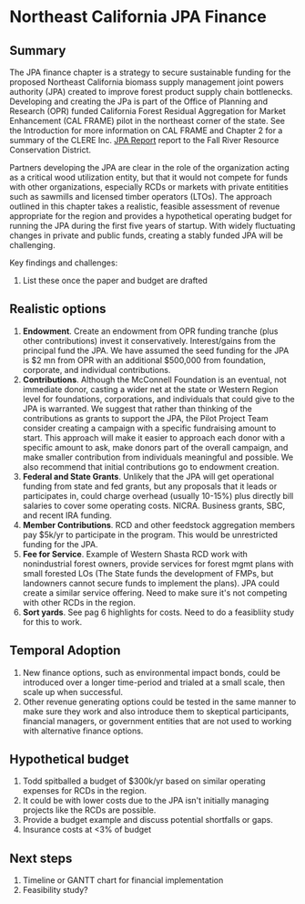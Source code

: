 # Northeast California JPA Finance

## Summary
The JPA finance chapter is a strategy to secure sustainable funding for the proposed Northeast California biomass supply management joint powers authority (JPA) created to improve forest product supply chain bottlenecks. Developing and creating the JPa is part of the Office of Planning and Research (OPR) funded California Forest Residual Aggregation for Market Enhancement (CAL FRAME) pilot in the northeast corner of the state. See the Introduction for more information on CAL FRAME and Chapter 2 for a summary of the CLERE Inc. [JPA Report](http://gg.gg/1a0lji) report to the Fall River Resource Conservation District.

Partners developing the JPA are clear in the role of the organization acting as a critical wood utilization entity, but that it would not compete for funds with other organizations, especially RCDs or markets with private entitities such as sawmills and licensed timber operators (LTOs). The approach outlined in this chapter takes a realistic, feasible assessment of revenue appropriate for the region and provides a hypothetical operating budget for running the JPA during the first five years of startup. With widely fluctuating changes in private and public funds, creating a stably funded JPA will be challenging.

Key findings and challenges:

1. List these once the paper and budget are drafted


## Realistic options

1. **Endowment**. Create an endowment from OPR funding tranche (plus other contributions) invest it conservatively. Interest/gains from the principal fund the JPA. We have assumed the seed funding for the JPA is \$2 mn from OPR with an additional $500,000 from foundation, corporate, and individual contributions.
2. **Contributions**. Although the McConnell Foundation is an eventual, not immediate donor, casting a wider net at the state or Western Region level for foundations, corporations, and individuals that could give to the JPA is warranted. We suggest that rather than thinking of the contributions as grants to support the JPA, the Pilot Project Team consider creating a campaign with a specific fundraising amount to start. This approach will make it easier to approach each donor with a specific amount to ask, make donors part of the overall campaign, and make smaller contribution from individuals meaningful and possible. We also recommend that initial contributions go to endowment creation.
3. **Federal and State Grants**. Unlikely that the JPA will get operational funding from state and fed grants, but any proposals that it leads or participates in, could charge overhead (usually 10-15%) plus directly bill salaries to cover some operating costs. NICRA. Business grants, SBC, and recent IRA funding.
4. **Member Contributions**. RCD and other feedstock aggregation members pay $5k/yr to participate in the program. This would be unrestricted funding for the JPA.
5. **Fee for Service**. Example of Western Shasta RCD work with nonindustrial forest owners, provide services for forest mgmt plans with small forested LOs (The State funds the development of FMPs, but landowners cannot secure funds to implement the plans). JPA could create a similar service offering. Need to make sure it's not competing with other RCDs in the region.
6. **Sort yards**. See pag 6 highlights for costs. Need to do a feasibliity study for this to work.

## Temporal Adoption

1. New finance options, such as environmental impact bonds, could be introduced over a longer time-period and trialed at a small scale, then scale up when successful.
2. Other revenue generating options could be tested in the same manner to make sure they work and also introduce them to skeptical participants, financial managers, or government entities that are not used to working with alternative finance options.
  
## Hypothetical budget

1. Todd spitballed a budget of $300k/yr based on similar operating expenses for RCDs in the region.
2. It could be with lower costs due to the JPA isn't initially managing projects like the RCDs are possible.
3. Provide a budget example and discuss potential shortfalls or gaps.
4. Insurance costs at <3% of budget
 
## Next steps

1. Timeline or GANTT chart for financial implementation
2. Feasibility study?